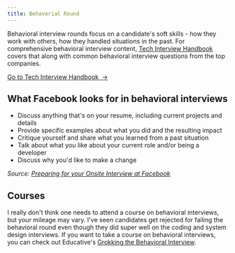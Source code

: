 ```yaml
---
title: Behavorial Round
---
```


Behavioral interview rounds focus on a candidate's soft skills - how they work with others, how they handled situations in the past. For comprehensive behavioral interview content, [Tech Interview Handbook](https://techinterviewhandbook.org/behavioral-round-overview/) covers that along with common behavioral interview questions from the top companies.

<a className="button button--primary" href="https://techinterviewhandbook.org/behavioral-round-overview/">Go to Tech Interview Handbook &nbsp;→</a>

## What Facebook looks for in behavioral interviews

- Discuss anything that's on your resume, including current projects and details
- Provide specific examples about what you did and the resulting impact
- Critique yourself and share what you learned from a past situation
- Talk about what you like about your current role and/or being a developer
- Discuss why you'd like to make a change

_Source: [Preparing for your Onsite Interview at Facebook](https://www.facebook.com/careers/swe-prep-onsite)_

## Courses

I really don't think one needs to attend a course on behavioral interviews, but your mileage may vary. I've seen candidates get rejected for failing the behavioral round even though they did super well on the coding and system design interviews. If you want to take a course on behavioral interviews, you can check out Educative's [Grokking the Behavioral Interview](https://www.educative.io/courses/grokking-the-behavioral-interview?aff=x23W).
